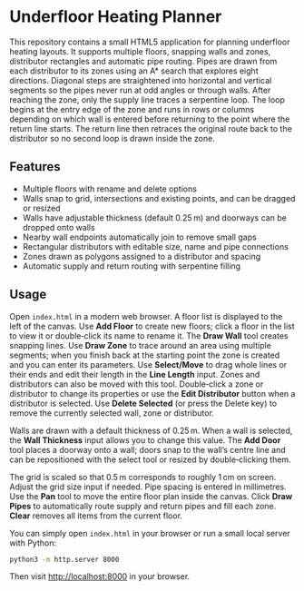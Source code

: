 # Underfloor Heating Planner

This repository contains a small HTML5 application for planning underfloor
heating layouts. It supports multiple floors, snapping walls and zones,
distributor rectangles and automatic pipe routing.
Pipes are drawn from each distributor to its zones using an A* search that
explores eight directions. Diagonal steps are straightened into horizontal and
vertical segments so the pipes never run at odd angles or through walls.
After reaching the zone, only the supply line traces a serpentine loop.  The
loop begins at the entry edge of the zone and runs in rows or columns
depending on which wall is entered before returning to the point where the
return line starts.  The return line then retraces the original route back to
the distributor so no second loop is drawn inside the zone.

## Features

- Multiple floors with rename and delete options
- Walls snap to grid, intersections and existing points, and can be dragged or resized
- Walls have adjustable thickness (default 0.25 m) and doorways can be dropped onto walls
- Nearby wall endpoints automatically join to remove small gaps
- Rectangular distributors with editable size, name and pipe connections
- Zones drawn as polygons assigned to a distributor and spacing
- Automatic supply and return routing with serpentine filling

## Usage

Open `index.html` in a modern web browser. A floor list is displayed to the left of the canvas. Use **Add Floor** to create new floors; click a floor in the list to view it or double‑click its name to rename it.
The **Draw Wall** tool creates snapping lines. Use **Draw Zone** to trace around an area using multiple segments; when you finish back at the starting point the zone is created and you can enter its parameters. Use **Select/Move** to drag whole lines or their ends and edit their length in the **Line Length** input. Zones and distributors can also be moved with this tool. Double‑click a zone or distributor to change its properties or use the **Edit Distributor** button when a distributor is selected. Use **Delete Selected** (or press the Delete key) to remove the currently selected wall, zone or distributor.

Walls are drawn with a default thickness of 0.25 m. When a wall is selected, the **Wall Thickness** input allows you to change this value. The **Add Door** tool places a doorway onto a wall; doors snap to the wall’s centre line and can be repositioned with the select tool or resized by double‑clicking them.

The grid is scaled so that 0.5 m corresponds to roughly 1 cm on screen. Adjust the grid size input if needed. Pipe spacing is entered in millimetres. Use the **Pan** tool to move the entire floor plan inside the canvas. Click **Draw Pipes** to automatically route supply and return pipes and fill each zone. **Clear** removes all items from the current floor.

You can simply open `index.html` in your browser or run a small local server
with Python:

```bash
python3 -m http.server 8000
```

Then visit [http://localhost:8000](http://localhost:8000) in your browser.
